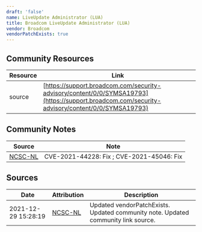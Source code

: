 ```yaml
---
draft: 'false'
name: LiveUpdate Administrator (LUA)
title: Broadcom LiveUpdate Administrator (LUA)
vendor: Broadcom
vendorPatchExists: true
---
```



## Community Resources
| Resource | Link |
| --- | --- |
| source | [https://support.broadcom.com/security-advisory/content/0/0/SYMSA19793](https://support.broadcom.com/security-advisory/content/0/0/SYMSA19793) |

## Community Notes
| Source | Note |
| --- | --- |
| [NCSC-NL](https://github.com/NCSC-NL/log4shell/blob/main/software/README.md) | CVE-2021-44228: Fix ; CVE-2021-45046: Fix </ul> |

## Sources
| Date | Attribution | Description |
| --- | --- | --- |
| 2021-12-29 15:28:19 | [NCSC-NL](https://github.com/NCSC-NL/log4shell/blob/main/software/README.md) | Updated vendorPatchExists. Updated community note. Updated community link source.  |
